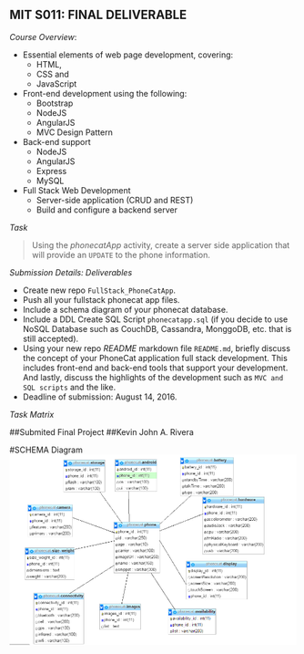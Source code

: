 ## MIT S011: FINAL DELIVERABLE

_Course Overview_:

 * Essential elements of web page development, covering:
 	* HTML,
 	* CSS and
 	* JavaScript
 * Front-end development using the following: 	
 	* Bootstrap
 	* NodeJS
 	* AngularJS
 	* MVC Design Pattern
 * Back-end support
 	* NodeJS
 	* AngularJS
 	* Express
 	* MySQL
 * Full Stack Web Development
 	* Server-side application (CRUD and REST)
 	* Build and configure a backend server

_Task_

>Using the _phonecatApp_ activity, create a server side application that will provide an ```UPDATE``` to the phone information.


_Submission Details: Deliverables_

 * Create new repo ```FullStack_PhoneCatApp```.
 * Push all your fullstack phonecat app files.
 * Include a schema diagram of your phonecat database.
 * Include a DDL Create SQL Script ```phonecatapp.sql``` (if you decide to use NoSQL Database such as CouchDB, Cassandra, MonggoDB, etc. that is still accepted).
 * Using your new repo _README_ markdown file ```README.md```, briefly discuss the concept of your PhoneCat application full stack development. This includes front-end and back-end tools that support your development. And lastly, discuss the highlights of the development such as ```MVC and SQL scripts``` and the like.
 * Deadline of submission: August 14, 2016.

_Task Matrix_

##Submited Final Project
##Kevin John A. Rivera

#SCHEMA Diagram 
<img src="erd.png" />